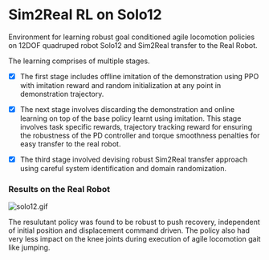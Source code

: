 # Sim2Real RL on Solo12

Environment for learning robust goal conditioned agile locomotion policies on 12DOF quadruped robot Solo12 and Sim2Real transfer to the Real Robot.

The learning comprises of multiple stages. 

- [x] The first stage includes offline imitation of the demonstration using PPO with imitation reward and random initialization at any point in demonstration trajectory. 

- [x] The next stage involves discarding the demonstration and online learning on top of the base policy learnt using imitation. This stage involves task specific rewards, trajectory tracking reward for ensuring the robustness of the PD controller and torque smoothness penalties for easy transfer to the real robot.

- [x] The third stage involved devising robust Sim2Real transfer approach using careful system identification and domain randomization.



### Results on the Real Robot

![solo12.gif](https://github.com/aadhithya14/robot_envs_solo_12/blob/master/Results/solo12.gif)

The resulutant policy was found to be robust to push recovery, independent of initial position and displacement command driven. The policy also had very less impact on the knee joints during execution of agile locomotion gait like jumping.



